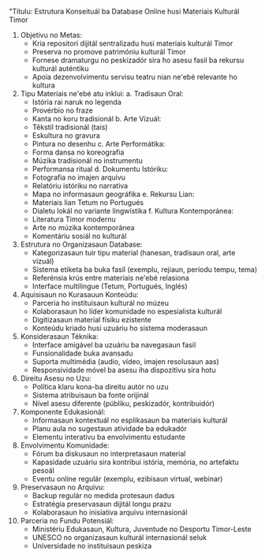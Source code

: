 "Títulu: Estrutura Konseituál ba Database Online husi Materiais Kulturál Timor
1. Objetivu no Metas:
   - Kria repositori dijitál sentralizadu husi materiais kulturál Timor
   - Preserva no promove patrimóniu kulturál Timor
   - Fornese dramaturgu no peskizadór sira ho asesu fasil ba rekursu kulturál auténtiku
   - Apoia dezenvolvimentu servisu teatru nian ne'ebé relevante ho kultura
2. Tipu Materiais ne'ebé atu inklui:
   a. Tradisaun Oral:
      - Istória rai naruk no legenda
      - Provérbio no fraze
      - Kanta no koru tradisionál
   b. Arte Vizuál:
      - Têkstil tradisionál (tais)
      - Eskultura no gravura
      - Pintura no desenhu
   c. Arte Performátika:
      - Forma dansa no koreografia
      - Múzika tradisionál no instrumentu
      - Performansa ritual
   d. Dokumentu Istóriku:
      - Fotografia no imajen arquivu
      - Relatóriu istóriku no narrativa
      - Mapa no informasaun geográfika
   e. Rekursu Lian:
      - Materiais lian Tetum no Portugués
      - Dialetu lokál no variante lingwístika
   f. Kultura Kontemporánea:
      - Literatura Timor modernu
      - Arte no múzika kontemporánea
      - Komentáriu sosiál no kulturál
3. Estrutura no Organizasaun Database:
   - Kategorizasaun tuir tipu material (hanesan, tradisaun oral, arte vizuál)
   - Sistema etiketa ba buka fasil (exemplu, rejiaun, períodu tempu, tema)
   - Referénsia krús entre materiais ne'ebé relasiona
   - Interface multilingue (Tetum, Portugués, Inglés)
4. Aquisisaun no Kurasauun Konteúdu:
   - Parceria ho instituisaun kulturál no múzeu
   - Kolaborasaun ho líder komunidade no espesialista kulturál
   - Digitizasaun material físiku ezistente
   - Konteúdu kriado husi uzuáriu ho sistema moderasaun
5. Konsiderasaun Téknika:
   - Interface amigável ba uzuáriu ba navegasaun fasil
   - Funsionalidade buka avansadu
   - Suporta multimédia (audio, vídeo, imajen resolusaun aas)
   - Responsividade móvel ba asesu iha dispozitivu sira hotu
6. Direitu Asesu no Uzu:
   - Política klaru kona-ba direitu autór no uzu
   - Sistema atribuisaun ba fonte orijinál
   - Nível asesu diferente (públiku, peskizadór, kontribuidór)
7. Komponente Edukasionál:
   - Informasaun kontextuál no esplikasaun ba materiais kulturál
   - Planu aula no sugestaun atividade ba edukadór
   - Elementu interativu ba envolvimentu estudante
8. Envolvimentu Komunidade:
   - Fórum ba diskusaun no interpretasaun material
   - Kapasidade uzuáriu sira kontribui istória, memória, no artefaktu pesoál
   - Eventu online regulár (exemplu, ezibisaun virtual, webinar)
9. Preservasaun no Arquivu:
   - Backup regulár no medida protesaun dadus
   - Estratégia preservasaun dijitál longu prazu
   - Kolaborasaun ho inisiativa arquivu internasionál
10. Parceria no Fundu Potensiál:
    - Ministériu Edukasaun, Kultura, Juventude no Desportu Timor-Leste
    - UNESCO no organizasaun kulturál internasionál seluk
    - Universidade no instituisaun peskiza